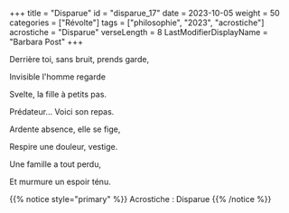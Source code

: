 +++
title = "Disparue"
id = "disparue_17"
date = 2023-10-05
weight = 50
categories = ["Révolte"]
tags = ["philosophie", "2023", "acrostiche"]
acrostiche = "Disparue"
verseLength = 8
LastModifierDisplayName = "Barbara Post"
+++

Derrière toi, sans bruit, prends garde,

Invisible l'homme regarde

Svelte, la fille à petits pas.

Prédateur... Voici son repas.

Ardente absence, elle se fige,

Respire une douleur, vestige.

Une famille a tout perdu,

Et murmure un espoir ténu.

{{% notice style="primary" %}}
Acrostiche : Disparue
{{% /notice %}}
